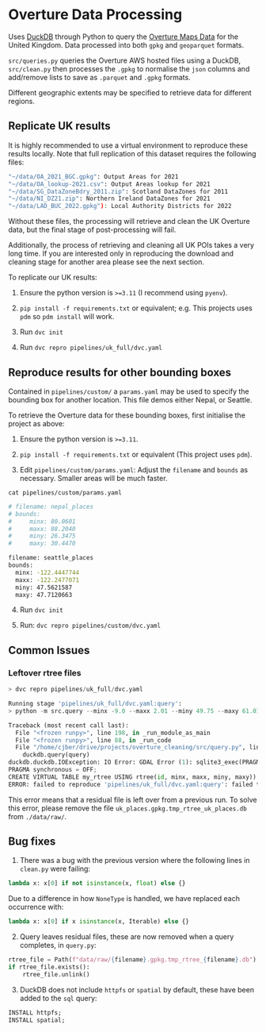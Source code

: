 # Overture Data Processing

Uses [DuckDB](https://duckdb.org/) through Python to query the [Overture Maps Data](https://github.com/OvertureMaps/data) for the United Kingdom. Data processed into both `gpkg` and `geoparquet` formats.

`src/queries.py` queries the Overture AWS hosted files using a DuckDB, `src/clean.py` then processes the `.gpkg` to normalise the `json` columns and add/remove lists to save as `.parquet` and `.gpkg` formats.

Different geographic extents may be specified to retrieve data for different regions.

## Replicate UK results

It is highly recommended to use a virtual environment to reproduce these results locally. Note that full replication of this dataset requires the following files:

```bash
"~/data/OA_2021_BGC.gpkg": Output Areas for 2021
"~/data/OA_lookup-2021.csv": Output Areas lookup for 2021
"~/data/SG_DataZoneBdry_2011.zip": Scotland DataZones for 2011
"~/data/NI_DZ21.zip": Northern Ireland DataZones for 2021
"~/data/LAD_BUC_2022.gpkg"): Local Authority Districts for 2022
```

Without these files, the processing will retrieve and clean the UK Overture data, but the final stage of post-processing will fail.

Additionally, the process of retrieving and cleaning all UK POIs takes a very long time. If you are interested only in reproducing the download and cleaning stage for another area please see the next section.

To replicate our UK results:

1. Ensure the python version is `>=3.11` (I recommend using `pyenv`).

2. `pip install -f requirements.txt` or equivalent; e.g. This projects uses `pdm` so `pdm install` will work.

3. Run `dvc init`

4. Run `dvc repro pipelines/uk_full/dvc.yaml`

## Reproduce results for other bounding boxes

Contained in `pipelines/custom/` a `params.yaml` may be used to specify the bounding box for another location. This file demos either Nepal, or Seattle.

To retrieve the Overture data for these bounding boxes, first initialise the project as above:

1. Ensure the python version is `>=3.11`.

2. `pip install -f requirements.txt` or equivalent (This project uses `pdm`).

3. Edit `pipelines/custom/params.yaml`: Adjust the `filename` and `bounds` as necessary. Smaller areas will be much faster.

`cat pipelines/custom/params.yaml`
```bash
# filename: nepal_places
# bounds:
#     minx: 80.0601
#     maxx: 88.2040
#     miny: 26.3475
#     maxy: 30.4470

filename: seattle_places
bounds:
  minx: -122.4447744
  maxx: -122.2477071
  miny: 47.5621587
  maxy: 47.7120663
```
4. Run `dvc init`

5. Run: `dvc repro pipelines/custom/dvc.yaml`

## Common Issues

### Leftover rtree files

```python
> dvc repro pipelines/uk_full/dvc.yaml

Running stage 'pipelines/uk_full/dvc.yaml:query':                     
> python -m src.query --minx -9.0 --maxx 2.01 --miny 49.75 --maxy 61.01 --filename uk_places

Traceback (most recent call last):
  File "<frozen runpy>", line 198, in _run_module_as_main
  File "<frozen runpy>", line 88, in _run_code
  File "/home/cjber/drive/projects/overture_cleaning/src/query.py", line 54, in <module>
    duckdb.query(query)
duckdb.duckdb.IOException: IO Error: GDAL Error (1): sqlite3_exec(PRAGMA journal_mode = OFF;
PRAGMA synchronous = OFF;
CREATE VIRTUAL TABLE my_rtree USING rtree(id, minx, maxx, miny, maxy)) failed: table my_rtree already exists
ERROR: failed to reproduce 'pipelines/uk_full/dvc.yaml:query': failed to run: python -m src.query --minx -9.0 --maxx 2.01 --miny 49.75 --maxy 61.01 --filename uk_places, exited with 1
```

This error means that a residual file is left over from a previous run. To solve this error, please remove the file `uk_places.gpkg.tmp_rtree_uk_places.db` from `./data/raw/`.

## Bug fixes

1. There was a bug with the previous version where the following lines in `clean.py` were failing:

```python
lambda x: x[0] if not isinstance(x, float) else {}
```

Due to a difference in how `NoneType` is handled, we have replaced each occurrence with:

```python
lambda x: x[0] if x isinstance(x, Iterable) else {}
```
2. Query leaves residual files, these are now removed when a query completes, in `query.py`:

```python
rtree_file = Path(f"data/raw/{filename}.gpkg.tmp_rtree_{filename}.db")
if rtree_file.exists():
    rtree_file.unlink()
```

3. DuckDB does not include `httpfs` or `spatial` by default, these have been added to the `sql` query:

```sql
INSTALL httpfs;
INSTALL spatial;
```

